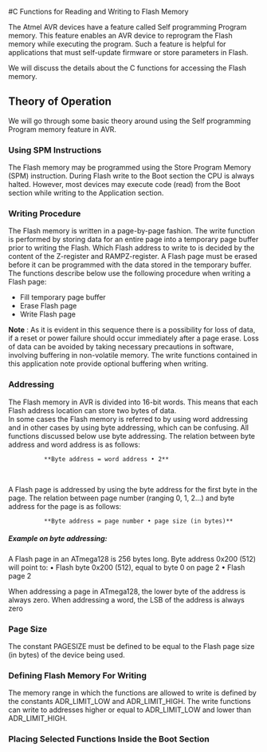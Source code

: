 #C Functions for Reading and Writing to Flash Memory

The Atmel AVR devices have a feature called Self programming Program memory. This feature enables an AVR device to reprogram the Flash memory while executing the program. Such a feature is helpful for applications that must self-update firmware or store parameters in Flash.

We will discuss the details about the C functions for accessing the Flash memory.

## Theory of Operation 

We will go through some basic theory around using the Self programming Program memory feature in AVR.

### Using SPM Instructions

The Flash memory may be programmed using the Store Program Memory (SPM) instruction. During Flash write to the Boot section the CPU is always halted. However, most devices may execute
code (read) from the Boot section while writing to the Application section.

### Writing Procedure
The Flash memory is written in a page-by-page fashion. The write function is performed by storing data
for an entire page into a temporary page buffer prior to writing the Flash. Which Flash address to write to is decided by the content of the Z-register and RAMPZ-register. A Flash page must be erased before it can be programmed with the data stored in the temporary buffer. 
</br>
The functions describe below use the following procedure when writing a Flash page:

- Fill temporary page buffer
- Erase Flash page
- Write Flash page

**Note** : As it is evident in this sequence there is a possibility for loss of data, if a reset or power failure should occur immediately after a page erase. Loss of data can be avoided by taking necessary precautions in software, involving buffering in non-volatile memory. The write functions contained in this application note provide optional buffering when writing.

### Addressing 
The Flash memory in AVR is divided into 16-bit words. This means that each Flash address location can store two bytes of data.
</br>
In some cases the Flash memory is referred to by using word addressing and in other cases
by using byte addressing, which can be confusing. All functions discussed below use byte addressing. The relation between byte address and word address is as follows:

              **Byte address = word address • 2**

</br>

A Flash page is addressed by using the byte address for the first byte in the page. The relation between
page number (ranging 0, 1, 2...) and byte address for the page is as follows:

              **Byte address = page number • page size (in bytes)**


##### Example on byte addressing:

A Flash page in an ATmega128 is 256 bytes long.
Byte address 0x200 (512) will point to:
• Flash byte 0x200 (512), equal to byte 0 on page 2
• Flash page 2

When addressing a page in ATmega128, the lower byte of the address is always zero. When addressing
a word, the LSB of the address is always zero


### Page Size
The constant PAGESIZE must be defined to be equal to the Flash page size (in bytes) of the device being
used.

### Defining Flash Memory For Writing
The memory range in which the functions are allowed to write is defined by the constants
ADR_LIMIT_LOW and ADR_LIMIT_HIGH. The write functions can write to addresses higher or equal to
ADR_LIMIT_LOW and lower than ADR_LIMIT_HIGH.

### Placing Selected Functions Inside the Boot Section

